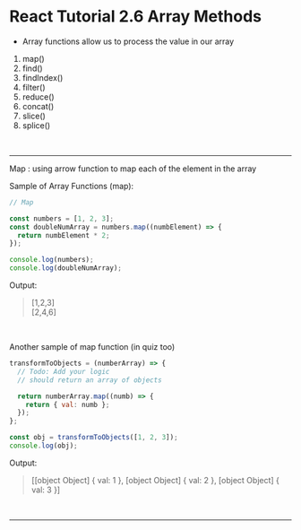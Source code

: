 # React Tutorial 2.6 Array Methods

- Array functions allow us to process the value in our array

1. map()
2. find()
3. findIndex()
4. filter()
5. reduce()
6. concat()
7. slice()
8. splice()


<br/><hr/>

Map : using arrow function to map each of the element in the array

Sample of Array Functions (map):

```javascript
// Map

const numbers = [1, 2, 3];
const doubleNumArray = numbers.map((numbElement) => {
  return numbElement * 2;
});

console.log(numbers);
console.log(doubleNumArray);
```

Output:

> [1,2,3] <br/> [2,4,6] <br/>

<br/>

Another sample of map function (in quiz too)

```javascript
transformToObjects = (numberArray) => {
  // Todo: Add your logic
  // should return an array of objects

  return numberArray.map((numb) => {
    return { val: numb };
  });
};

const obj = transformToObjects([1, 2, 3]);
console.log(obj);
```

Output:

> [[object Object] {
> val: 1
> }, [object Object] {
> val: 2
> }, [object Object] {
> val: 3
> }] <br/>

<br/><hr/>
